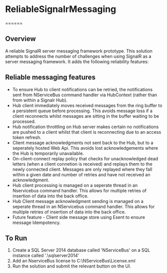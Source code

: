 # ReliableSignalrMessaging
======

Overview
------

A reliable SignalR server messaging framework prototype. This solution attempts to address the number of challenges when using SignalR as a server messaging framework.  It adds the following reliability features:

Reliable messaging features
------

 * To ensure Hub to client notifications can be retried, the notifications sent from NServiceBus command handler via HubContext (rather than from within a Signalr Hub).
 * Hub client immediately moves received messages from the ring buffer to a persistent queue before processing. This avoids message loss if a client reconnects whilst messages are sitting in the buffer waiting to be processed.
 * Hub notification throttling on Hub server makes certain no notifications are pushed to a client whilst that client is reconnecting due to an access token refresh.
 * Client message acknowledgments not sent back to the Hub, but to a seperately hosted Web Api.  This avoids lost acknowledgements where the Hub is temporarily unavailable.
 * On-client-connect replay policy that checks for unacknowledged dead letters (when a client connetion is received) and replays them to the newly connected client. Messages are only replayed where they fall within a given date and number of retries and have not received an acknowledgment.
 * Hub client processing is managed on a seperate thread in an Nservicebus command handler. This allows for multiple retries of insertion of data into the back office.
 * Hub Client message acknowledgment sending is managed on a seperate thread in an NServicebus command handler.  This allows for multiple retries of insertion of data into the back office.
 * Future feature - Client side message store using Esent to ensure message Idempotency.


To Run
------
1. Create a SQL Server 2014 database called 'NServiceBus' on a SQL instance called '.\sqlserver2014'
2. Add an NserviceBus license to C:\NServiceBus\License.xml
3. Run the solution and submit the relevant button on the UI.
